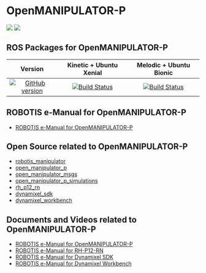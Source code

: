 # OpenMANIPULATOR-P
<img src="https://github.com/ROBOTIS-GIT/emanual/blob/master/assets/images/platform/openmanipulator_pro/logo.png">
<img src="https://github.com/ROBOTIS-GIT/emanual/blob/master/assets/images/platform/openmanipulator_pro/product_img.resized.png">

## ROS Packages for OpenMANIPULATOR-P

|Version|Kinetic + Ubuntu Xenial|Melodic + Ubuntu Bionic|
|:---:|:---:|:---:|
|[![GitHub version](https://badge.fury.io/gh/ROBOTIS-GIT%2Fopen_manipulator_p.svg)](https://badge.fury.io/gh/ROBOTIS-GIT%2Fopen_manipulator_p)|[![Build Status](https://travis-ci.org/ROBOTIS-GIT/open_manipulator_p.svg?branch=kinetic-devel)](https://travis-ci.org/ROBOTIS-GIT/open_manipulator_p)|[![Build Status](https://travis-ci.org/ROBOTIS-GIT/open_manipulator_p.svg?branch=melodic-devel)](https://travis-ci.org/ROBOTIS-GIT/open_manipulator_p)|

## ROBOTIS e-Manual for OpenMANIPULATOR-P
- [ROBOTIS e-Manual for OpenMANIPULATOR-P](http://emanual.robotis.com/docs/en/platform/openmanipulator_pro/overview/)

## Open Source related to OpenMANIPULATOR-P
- [robotis_manipulator](https://github.com/ROBOTIS-GIT/robotis_manipulator)
- [open_manipulator_p](https://github.com/ROBOTIS-GIT/open_manipulator_p)
- [open_manipulator_msgs](https://github.com/ROBOTIS-GIT/open_manipulator_msgs)
- [open_manipulator_p_simulations](https://github.com/ROBOTIS-GIT/open_manipulator_p_simulations)
- [rh_p12_rn](https://github.com/ROBOTIS-GIT/RH-P12-RN)
- [dynamixel_sdk](https://github.com/ROBOTIS-GIT/DynamixelSDK)
- [dynamixel_workbench](https://github.com/ROBOTIS-GIT/dynamixel-workbench)

## Documents and Videos related to OpenMANIPULATOR-P
- [ROBOTIS e-Manual for OpenMANIPULATOR-P](https://emanual.robotis.com/docs/en/platform/openmanipulator_p/overview//overview/)
- [ROBOTIS e-Manual for RH-P12-RN](http://emanual.robotis.com/docs/en/platform/rh_p12_rn/)
- [ROBOTIS e-Manual for Dynamixel SDK](http://emanual.robotis.com/docs/en/software/dynamixel/dynamixel_sdk/overview/)
- [ROBOTIS e-Manual for Dynamixel Workbench](http://emanual.robotis.com/docs/en/software/dynamixel/dynamixel_workbench/)
